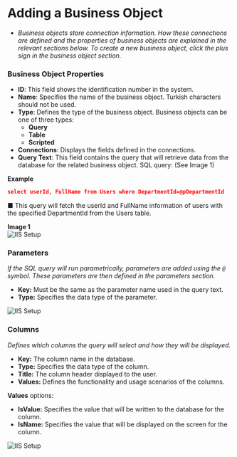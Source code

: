 
# Adding a Business Object

- _Business objects store connection information. How these connections are defined and the properties of business objects are explained in the relevant sections below. To create a new business object, click the plus sign in the business object section._

### Business Object Properties

- **ID**: This field shows the identification number in the system.
- **Name**: Specifies the name of the business object. Turkish characters should not be used.
- **Type**: Defines the type of the business object. Business objects can be one of three types:
  - **Query**
  - **Table**
  - **Scripted**
- **Connections**: Displays the fields defined in the connections.
- **Query Text**: This field contains the query that will retrieve data from the database for the related business object. SQL query: (See Image 1)

**Example**
```json
select userId, FullName from Users where DepartmentId=@pDepartmentId
```



■ This query will fetch the userId and FullName information of users with the specified DepartmentId from the Users table.

**Image 1**  
![IIS Setup](/TimyaBPM-Documents/nesne43.png)

### Parameters

_If the SQL query will run parametrically, parameters are added using the `@` symbol. These parameters are then defined in the parameters section._

- **Key:** Must be the same as the parameter name used in the query text.
- **Type:** Specifies the data type of the parameter.

![IIS Setup](/TimyaBPM-Documents/nesne42.png)

### Columns

_Defines which columns the query will select and how they will be displayed._
- **Key:** The column name in the database.
- **Type:** Specifies the data type of the column.
- **Title:** The column header displayed to the user.
- **Values:** Defines the functionality and usage scenarios of the columns.

**Values** options:

- **IsValue:** Specifies the value that will be written to the database for the column.
- **IsName:** Specifies the value that will be displayed on the screen for the column.

![IIS Setup](/TimyaBPM-Documents/nesne41.png)
